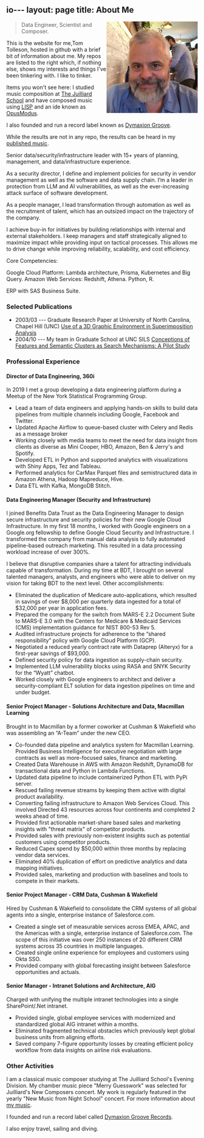 io---
layout: page
title: About Me
---

<!-- Global site tag (gtag.js) - Google Analytics -->
<script async src="https://www.googletagmanager.com/gtag/js?id=UA-114897373-5"></script>
<script>
  window.dataLayer = window.dataLayer || [];
  function gtag(){dataLayer.push(arguments);}
  gtag('js', new Date());

  gtag('config', 'UA-114897373-5');
</script>

<p class="full-width no-margin"><img src="/public/image/tom.jpg?raw=true" alt="THT" style="width:15rem;height:15rem;" align="right"/></p>

<blockquote class="full-width"><p>Data Engineer, Scientist and Composer.</p></blockquote>
<p>This is the website for me,Tom Tolleson, hosted in github with a brief bit of information about me. My repos are listed to the right which, if nothing else, shows my interests and things I've been tinkering with. I like to tinker.

Items you won't see here: I studied music composition at <a href="https://www.juilliard.edu/">The Juilliard School</a> and have composed music using <a href="https://en.wikipedia.org/wiki/Lisp_(programming_language)">LISP</a> and an ide known as <a href="https://opusmodus.com/">OpusModus</a>.

I also founded and run a record label known as <a href="https://www.dymaxiongroove.com/">Dymaxion Groove</a>.

While the results are not in any repo, the results can be heard in my <a href="https://open.spotify.com/artist/03QHVhwFbGvn44thWu1Sf4?si=Lo2_G4wcSCiIlTGXDdLBxw"> published music</a>.</p>


Senior data/security/infrastructure leader with 15+ years of planning, management, and data/infrastructure experience.

As a security director, I define and implement policies for security in vendor management as well as the software and data supply chain. I’m a leader in protection from LLM and AI vulnerabilities, as well as the ever-increasing attack surface of software development. 

As a people manager, I lead transformation through automation as well as the recruitment of talent, which has an outsized impact on the trajectory of the company.

I achieve buy-in for initiatives by building relationships with internal and external stakeholders. I keep managers and staff strategically aligned to maximize impact while providing input on tactical processes. This allows me to drive change while improving reliability, scalability, and cost efficiency.

Core Competencies:

Google Cloud Platform: Lambda architecture, Prisma, Kubernetes and Big Query. Amazon Web Services: Redshift, Athena. Python, R.

ERP with SAS Business Suite.

### Selected Publications
* 2003/03 --- Graduate Research Paper at University of North Carolina, Chapel Hill (UNC) [Use of a 3D Graphic Environment in Superimposition Analysis](https://open-video.org/papers/3Danalysis.pdf)
* 2004/10 --- My team in Graduate School at UNC SILS [Conceptions of Features and Semantic Clusters as Search Mechanisms: A Pilot Study](https://www-nlpir.nist.gov/projects/tvpubs/tvpapers04/unc.pdf)



### Professional Experience

#### Director of Data Engineering, 360i
In 2019 I met a group developing a data engineering platform during a Meetup of the New York Statistical Programming Group.

* Lead a team of data engineers and applying hands-on skills to build data pipelines from multiple
channels including Google, Facebook and Twitter.
* Updated Apache Airflow to queue-based cluster with Celery and Redis as a message broker
* Working closely with media teams to meet the need for data insight from clients as diverse as Mini
Cooper, HBO, Amazon, Ben & Jerry's and Spotify.
* Developed ETL in Python and supported analytics with visualizations with Shiny Apps, Tez and
Tableau.
* Performed analytics for CarMax Parquet files and semistructured data in Amazon Athena, Hadoop
Mapreduce, Hive.
* Data ETL with Kafka, MongoDB Stitch.

#### Data Engineering Manager (Security and Infrastructure)

I joined Benefits Data Trust as the Data Engineering Manager to design secure infrastructure and security policies for their new Google Cloud Infrastructure. In my first 18 months, I worked with Google engineers on a Google.org fellowship to define Google Cloud Security and Infrastructure. I transformed the company from manual data analysis to fully automated pipeline-based outreach marketing. This resulted in a data processing workload increase of over 300%. 

I believe that disruptive companies share a talent for attracting individuals capable of transformation. During my time at BDT, I brought on several talented managers, analysts, and engineers who were able to deliver on my vision for taking BDT to the next level. Other accomplishments: 

* Eliminated the duplication of Medicare auto-applications, which resulted in savings of over $8,000 per quarterly data ingested for a total of $32,000 per year in application fees. 
* Prepared the company for the switch from MARS-E 2.2 Document Suite to MARS-E 3.0 with the Centers for Medicare & Medicaid Services (CMS) implementation guidance for NIST 800-53 Rev 5.
* Audited infrastructure projects for adherence to the “shared responsibility” policy with Google Cloud Platform (GCP).
* Negotiated a reduced yearly contract rate with Dataprep (Alteryx) for a first-year savings of $93,000. 
* Defined security policy for data ingestion as supply-chain security.
* Implemented LLM vulnerability blocks using RASA and SNYK Security for the “Wyatt” chatbot.
* Worked closely with Google engineers to architect and deliver a security-compliant ELT solution for data ingestion pipelines on time and under budget.

#### Senior Project Manager - Solutions Architecture and Data, Macmillan Learning
Brought in to Macmillan by a former coworker at Cushman & Wakefield who was assembling an “A-Team” under the new CEO.

* Co-founded data pipeline and analytics system for Macmillan Learning. Provided Business Intelligence for executive negotiation with large contracts as well as more-focused sales, finance and marketing.
* Created Data Warehouse in AWS with Amazon Redshift, DynamoDB for transactional data and Python in Lambda Functions.
* Updated data pipeline to include containerized Python ETL with PyPi server.
* Rescued failing revenue streams by keeping them active with digital product availability.
* Converting failing infrastructure to Amazon Web Services Cloud. This involved Directed 43 resources across four continents and completed 2 weeks ahead of time.
* Provided first actionable market-share based sales and marketing insights with "threat matrix" of competitor products.
* Provided sales with previously non-existent insights such as potential customers using competitor products.
* Reduced Capex spend by $50,000 within three months by replacing vendor data services.
* Eliminated 40% duplication of effort on predictive analytics and data mapping initiatives.
* Provided sales, marketing and production with baselines and tools to compete in their markets.

#### Senior Project Manager - CRM Data, Cushman & Wakefield
Hired by Cushman & Wakefield to consolidate the CRM systems of all global agents into a single, enterprise instance of Salesforce.com.

*  Created a single set of measurable services across EMEA, APAC, and the Americas with a single, enterprise instance of Salesforce.com. The scope of this initiative was over 250 instances of 20 different CRM systems across 35 countries in multiple languages.
*  Created single online experience for employees and customers using Okta SSO.
*  Provided company with global forecasting insight between Salesforce opportunities and actuals.

#### Senior Manager - Intranet Solutions and Architecture, AIG

Charged with unifying the multiple intranet technologies into a single SharePoint/.Net intranet.

* Provided single, global employee services with modernized and standardized global AIG intranet within a months.
* Eliminated fragmented technical obstacles which previously kept global business units from aligning efforts.
* Saved company 7-figure opportunity losses by creating efficient policy workflow from data insights on airline risk evaluations.

### Other Activities

I am a classical music composer studying at The Juilliard School's Evening Division. My chamber music piece "Merry Guesswork" was selected for Juilliard's New Composers concert. My work is regularly featured in the yearly "New Music from Night School" concert. For more information about [my music](https://tomtolleson.nyc).

I founded and run a record label called [Dymaxion Groove Records](https://dymaxiongroove.com).

I also enjoy travel, sailing and diving.

